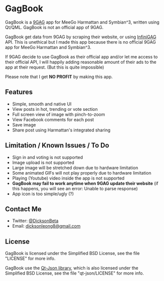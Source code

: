 GagBook
=======

GagBook is a [9GAG](http://9gag.com) app for MeeGo Harmattan and Symbian^3, written using Qt/QML.
GagBook is not an official app of 9GAG.

GagBook get data from 9GAG by scraping their website, or using [InfiniGAG](https://github.com/k3min/infinigag)
API. This is unethical but I made this app because there is no official 9GAG app for MeeGo Harmattan
and Symbian^3.

If 9GAG decide to use GagBook as their official app and/or let me access to their official API,
I will happily adding reasonable amount of their ads to the app at their request. (But this is
quite impossible)

Please note that I get **NO PROFIT** by making this app.

Features
--------
- Simple, smooth and native UI
- View posts in hot, trending or vote section
- Full screen view of image with pinch-to-zoom
- View Facebook comments for each post
- Save image
- Share post using Harmattan's integrated sharing

Limitation / Known Issues / To Do
---------------------------------
- Sign in and voting is not supported
- Image upload is not supported
- Large image will be stretched down due to hardware limitation
- Some animated GIFs will not play properly due to hardware limitation
- Playing (Youtube) video inside the app is not supported
- **GagBook may fail to work anytime when 9GAG update their website**
(if this happens, you will see an error: Unable to parse response)
- App icon is too simple/ugly (?)

Contact Me
----------
- Twitter: [@DicksonBeta](http://twitter.com/DicksonBeta)
- Email: dicksonleong8@gmail.com

License
-------

GagBook is licensed under the Simplified BSD License, see the file "LICENSE" for more info.

GagBook use the [Qt-Json library](https://github.com/ereilin/qt-json), which is also licensed
under the Simplified BSD License, see the file "qt-json/LICENSE" for more info.
